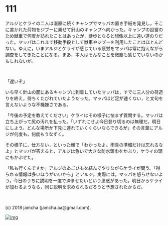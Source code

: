 # 111

アルジとケライの二人は湿原に続くキャンプでマッパの置き手紙を発見し，そこに書かれた荷物をジブーに乗せて針山のキャンプへ向かった。キャンプの設営のため獣車で何度か訪れたことはあったが，徒歩となると想像以上に遠い道のりだった。マッパはこれまで移動手段として獣車やジブーを利用したことはほとんどない。ゆえに，いまアルジとケライが感じている疲労をマッパは常に抱えながら調査をしてきたことになる。まあ，本人はそんなことを微塵も感じていないのかもしれないが。  

<br>  

「遅いぞ」  

いち早く針山の麓にあるキャンプに到着していたマッパは，すでに三人分の荷造りを終え，待ちくたびれていたようだった。マッパほど足が速くない，と文句を言えないような不機嫌さである。  

「今後の予定を教えてください」ケライはその様子に怯まず質問する。マッパは立ち上がって尻の汚れを払った。「いずれにせよ今日登り切るのは無理だ。明日にしよう。どんな場所か下見に連れていくくらいならできるが」その言葉にアルジが何度も，何度もうなずく。  

その様子に，仕方ない，といった顔で「わかったよ。雨具の準備だけは忘れるなよ」とマッパが答えると，アルジは急いで大きな防水頭巾をかぶり，ケライの頭にもかぶせた。  

「私も行くんですか」アルジのあごひもを結んでやりながらケライが問う。「得られる情報は多いほうがいいから」とアルジ。実際には，マッパを怒らせないよう，今日のうちに説明を一度で済ませたいという思惑があった。明日からケライが加わるようなら，同じ説明を求められるだろうと予想されたからだ。  

<br>  
<br>  
(c) 2018 jamcha (jamcha.aa@gmail.com).  

[![img](http://i.creativecommons.org/l/by-nc-sa/4.0/88x31.png)](http://creativecommons.org/licenses/by-nc-sa/4.0/deed)